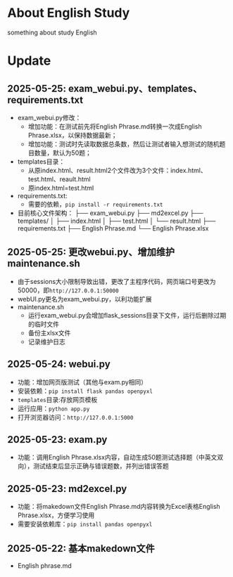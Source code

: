 # About English Study
something about study English

# Update
## 2025-05-25: exam_webui.py、templates、requirements.txt
- exam_webui.py修改：
	- 增加功能：在测试前先将English Phrase.md转换一次成English Phrase.xlsx，以保持数据最新；
	- 增加功能：测试时先读取数据总条数，然后让测试者输入想测试的随机题目数量，默认为50题；
- templates目录：
	- 从原index.html、result.html2个文件改为3个文件：index.html、test.html、reault.html
	- 原index.html=test.html
- requirements.txt:
	- 需要的依赖，`pip install -r requirements.txt`
- 目前核心文件架构：
├── exam_webui.py
├── md2excel.py
├── templates/
│   ├── index.html
│   ├── test.html
│   └── result.html
├── requirements.txt
├── English Phrase.md
└── English Phrase.xlsx
## 2025-05-25: 更改webui.py、增加维护maintenance.sh
- 由于sessions大小限制导致出错，更改了主程序代码，网页端口号更改为50000，即`http://127.0.0.1:50000`
- webUI.py更名为exam_webui.py，以利功能扩展
- maintenance.sh
	- 运行exam_webui.py会增加flask_sessions目录下文件，运行后删除过期的临时文件
	- 备份主xlsx文件
	- 记录维护日志
## 2025-05-24: webui.py
- 功能：增加网页版测试（其他与exam.py相同）
-  安装依赖：`pip install flask pandas openpyxl`
- `templates`目录:存放网页模板
- 运行应用：`python app.py`
- 打开浏览器访问：`http://127.0.0.1:5000`
## 2025-05-23: exam.py
- 功能：调用English Phrase.xlsx内容，自动生成50题测试选择题（中英文双向），测试结束后显示正确与错误题数，并列出错误答题
## 2025-05-23: md2excel.py
- 功能：将makedown文件English Phrase.md内容转换为Excel表格English Phrase.xlsx，方便学习使用
- 需要安装依赖库：`pip install pandas openpyxl`
## 2025-05-22: 基本makedown文件
- English phrase.md
